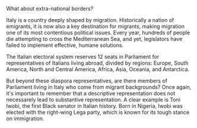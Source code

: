 What about extra-national borders?

Italy is a country deeply shaped by migration. Historically a nation of emigrants, it is now also a key destination for migrants, making migration one of its most contentious political issues. Every year, hundreds of people die attempting to cross the Mediterranean Sea, and yet, legislators have failed to implement effective, humane solutions.
 
The Italian electoral system reserves 12 seats in Parliament for representatives of Italians living abroad, divided by regions: Europe, South America, North and Central America, Africa, Asia, Oceania, and Antarctica. 

But beyond these diaspora representatives, are there members of Parliament living in Italy who come from migrant backgrounds?
Once again, it's important to remember that a descriptive representation does not necessarely lead to substantive representation. A clear example is Toni Iwobi, the first Black senator in Italian history. Born in Nigeria, Iwobi was elected with the right-wing Lega party, which is known for its tough stance on immigration.
